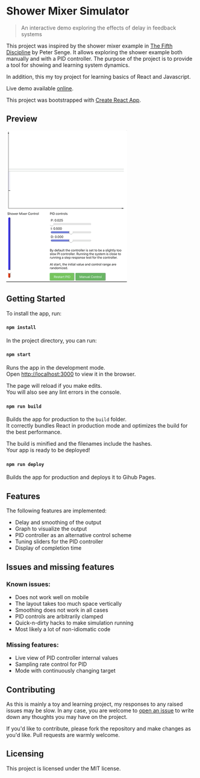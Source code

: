 # Shower Mixer Simulator

> An interactive demo exploring the effects of delay in feedback systems

This project was inspired by the shower mixer example in [The Fifth Discipline](https://en.wikipedia.org/wiki/The_Fifth_Discipline) by Peter Senge. It allows exploring the shower example both manually and with a PID controller. The purpose of the project is to provide a tool for showing and learning system dynamics.

In addition, this my toy project for learning basics of React and Javascript.

Live demo available [online](https://mcdevon.github.io/shower-mixer).

This project was bootstrapped with [Create React App](https://github.com/facebook/create-react-app).

## Preview

<img src="graph-anim.gif">

## Getting Started

To install the app, run:

#### `npm install`

In the project directory, you can run:

#### `npm start`

Runs the app in the development mode.<br>
Open [http://localhost:3000](http://localhost:3000) to view it in the browser.

The page will reload if you make edits.<br>
You will also see any lint errors in the console.

#### `npm run build`

Builds the app for production to the `build` folder.<br>
It correctly bundles React in production mode and optimizes the build for the best performance.

The build is minified and the filenames include the hashes.<br>
Your app is ready to be deployed!

#### `npm run deploy`

Builds the app for production and deploys it to Gihub Pages.

## Features

The following features are implemented:

- Delay and smoothing of the output
- Graph to visualize the output
- PID controller as an alternative control scheme
- Tuning sliders for the PID controller
- Display of completion time

## Issues and missing features

### Known issues:

- Does not work well on mobile
- The layout takes too much space vertically
- Smoothing does not work in all cases
- PID controls are arbitrarily clamped
- Quick-n-dirty hacks to make simulation running
- Most likely a lot of non-idiomatic code

### Missing features:

- Live view of PID controller internal values
- Sampling rate control for PID
- Mode with continuously changing target

## Contributing

As this is mainly a toy and learning project, my responses to any raised issues may be slow. In any case, you are welcome to [open an issue](https://github.com/McDevon/shower-mixer/issues/new) to write down any thoughts you may have on the project.

If you'd like to contribute, please fork the repository and make changes as you'd like. Pull requests are warmly welcome.

## Licensing

This project is licensed under the MIT license.
